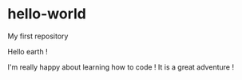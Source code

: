 # hello-world
My first repository 

Hello earth ! 

I'm really happy about learning how to code ! It is a great adventure ! 

